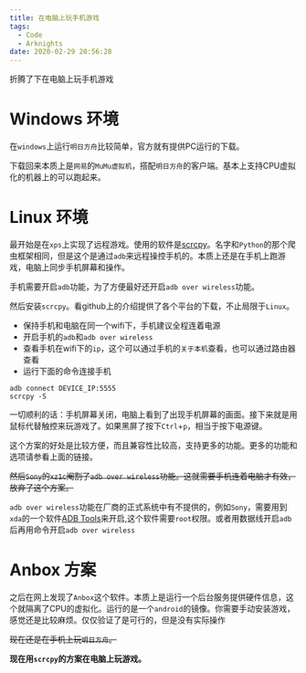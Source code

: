 ```yaml
---
title: 在电脑上玩手机游戏
tags:
  - Code
  - Arknights
date: 2020-02-29 20:56:28
---
```


折腾了下在电脑上玩手机游戏
<!--more-->

# Windows 环境
在`windows`上运行`明日方舟`比较简单，官方就有提供PC运行的下载。

下载回来本质上是`网易`的`MuMu虚拟机`，搭配`明日方舟`的客户端。基本上支持CPU虚拟化的机器上的可以跑起来。

# Linux 环境
最开始是在`xps`上实现了远程游戏。使用的软件是[scrcpy](https://github.com/Genymobile/scrcpy)。名字和`Python`的那个爬虫框架相同，但是这个是通过`adb`来远程操控手机的。本质上还是在手机上跑游戏，电脑上同步手机屏幕和操作。

手机需要开启`adb`功能，为了方便最好还开启`adb over wireless`功能。

然后安装`scrcpy`。看github上的介绍提供了各个平台的下载，不止局限于`Linux`。

- 保持手机和电脑在同一个wifi下，手机建议全程连着电源
- 开启手机的`adb`和`adb over wireless`
- 查看手机在wifi下的`ip`，这个可以通过手机的`关于本机`查看，也可以通过路由器查看
- 运行下面的命令连接手机
``` shell
adb connect DEVICE_IP:5555
scrcpy -S
```

一切顺利的话：手机屏幕关闭，电脑上看到了出现手机屏幕的画面。接下来就是用鼠标代替触控来玩游戏了。如果黑屏了按下`Ctrl`+`p`，相当于按下电源键。

这个方案的好处是比较方便，而且兼容性比较高，支持更多的功能。更多的功能和选项请参看上面的链接。

~~然后`Sony`的`xz1c`阉割了`adb over wireless`功能。这就需要手机连着电脑才有效，放弃了这个方案。~~

`adb over wireless`功能在厂商的正式系统中有不提供的，例如`Sony`，需要用到`xda`的一个软件[ADB Tools](https://forum.xda-developers.com/android/apps-games/app-adb-tools-t2954734)来开启,这个软件需要`root`权限。或者用数据线开启`adb`后再用命令开启`adb over wireless`


# Anbox 方案
之后在网上发现了`Anbox`这个软件。本质上是运行一个后台服务提供硬件信息，这个就隔离了CPU的虚拟化。运行的是一个`android`的镜像。你需要手动安装游戏，感觉还是比较麻烦。仅仅验证了是可行的，但是没有实际操作

~~现在还是在手机上玩`明日方舟`。~~

__现在用`scrcpy`的方案在电脑上玩游戏。__
